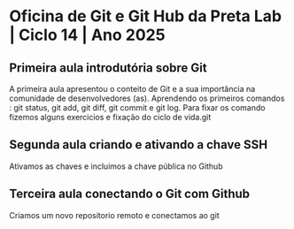 # Oficina de Git e Git Hub da Preta Lab | Ciclo 14 | Ano 2025

## Primeira aula introdutória sobre Git 
A primeira aula apresentou o conteito de Git e a sua importância na comunidade de desenvolvedores (as).
Aprendendo os primeiros comandos : git status, git add, git diff, git commit e git log.
Para fixar os comando fizemos alguns exercicios e fixação do ciclo de vida.git
## Segunda aula criando e ativando a chave SSH
Ativamos as chaves e incluimos a chave pública no Github
## Terceira aula conectando o Git com Github
Criamos um novo repositorio remoto e conectamos ao git